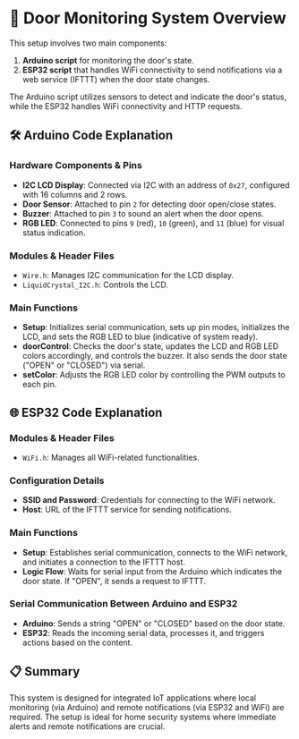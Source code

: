# 🚪 Door Monitoring System Overview

This setup involves two main components:
1. **Arduino script** for monitoring the door's state.
2. **ESP32 script** that handles WiFi connectivity to send notifications via a web service (IFTTT) when the door state changes.

The Arduino script utilizes sensors to detect and indicate the door's status, while the ESP32 handles WiFi connectivity and HTTP requests.

## 🛠 Arduino Code Explanation

### Hardware Components & Pins

- **I2C LCD Display**: Connected via I2C with an address of `0x27`, configured with 16 columns and 2 rows.
- **Door Sensor**: Attached to pin `2` for detecting door open/close states.
- **Buzzer**: Attached to pin `3` to sound an alert when the door opens.
- **RGB LED**: Connected to pins `9` (red), `10` (green), and `11` (blue) for visual status indication.

### Modules & Header Files

- `Wire.h`: Manages I2C communication for the LCD display.
- `LiquidCrystal_I2C.h`: Controls the LCD.

### Main Functions

- **Setup**: Initializes serial communication, sets up pin modes, initializes the LCD, and sets the RGB LED to blue (indicative of system ready).
- **doorControl**: Checks the door's state, updates the LCD and RGB LED colors accordingly, and controls the buzzer. It also sends the door state ("OPEN" or "CLOSED") via serial.
- **setColor**: Adjusts the RGB LED color by controlling the PWM outputs to each pin.

## 🌐 ESP32 Code Explanation

### Modules & Header Files

- `WiFi.h`: Manages all WiFi-related functionalities.

### Configuration Details

- **SSID and Password**: Credentials for connecting to the WiFi network.
- **Host**: URL of the IFTTT service for sending notifications.

### Main Functions

- **Setup**: Establishes serial communication, connects to the WiFi network, and initiates a connection to the IFTTT host.
- **Logic Flow**: Waits for serial input from the Arduino which indicates the door state. If "OPEN", it sends a request to IFTTT.

### Serial Communication Between Arduino and ESP32

- **Arduino**: Sends a string "OPEN" or "CLOSED" based on the door state.
- **ESP32**: Reads the incoming serial data, processes it, and triggers actions based on the content.

## 📋 Summary

This system is designed for integrated IoT applications where local monitoring (via Arduino) and remote notifications (via ESP32 and WiFi) are required. The setup is ideal for home security systems where immediate alerts and remote notifications are crucial.
